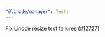 ```yaml
---
"@linode/manager": Tests
---
```


Fix Linode resize test failures ([#12727](https://github.com/linode/manager/pull/12727))
